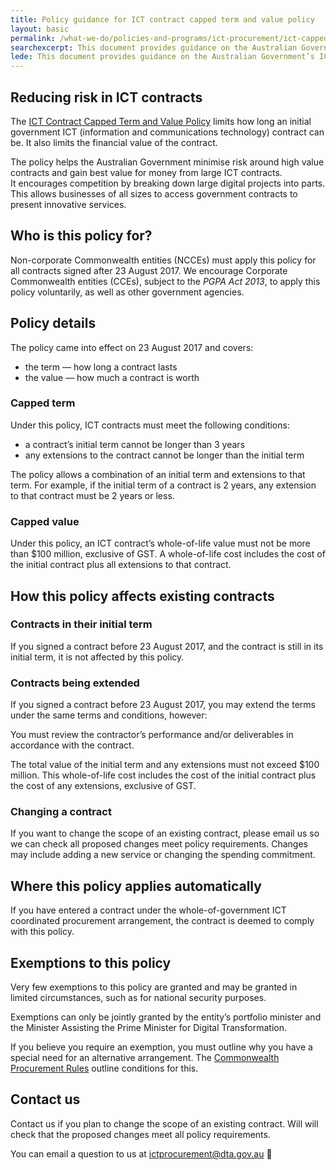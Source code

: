 ```yaml
---
title: Policy guidance for ICT contract capped term and value policy
layout: basic
permalink: /what-we-do/policies-and-programs/ict-procurement/ict-capped-term-value-policy-guidance/
searchexcerpt: This document provides guidance on the Australian Government’s ICT Contract Capped Term and Value Policy
lede: This document provides guidance on the Australian Government’s ICT Contract Capped Term and Value Policy
---
```


## Reducing risk in ICT contracts

The [ICT Contract Capped Term and Value Policy](/what-we-do/policies-and-programs/ict-procurement/ict-capped-term-value-policy/) limits how long an initial government ICT (information and communications technology) contract can be. It also limits the financial value of the contract.

The policy helps the Australian Government minimise risk around high value contracts and gain best value for money from large ICT contracts.  
It encourages competition by breaking down large digital projects into parts. This allows businesses of all sizes to access government contracts to present innovative services.

## Who is this policy for?

Non-corporate Commonwealth entities (NCCEs) must apply this policy for all contracts signed after 23 August 2017.
We encourage Corporate Commonwealth entities (CCEs), subject to the *PGPA Act 2013*, to apply this policy voluntarily, as well as other government agencies.

## Policy details

The policy came into effect on 23 August 2017 and covers:
- the term &mdash; how long a contract lasts
- the value &mdash; how much a contract is worth

### Capped term

Under this policy, ICT contracts must meet the following conditions:
- a contract’s initial term cannot be longer than 3 years
- any extensions to the contract cannot be longer than the initial term

The policy allows a combination of an initial term and extensions to that term. For example, if the initial term of a contract is 2 years, any extension to that contract must be 2 years or less.

### Capped value

Under this policy, an ICT contract’s whole-of-life value must not be more than $100 million, exclusive of GST. A whole-of-life cost includes the cost of the initial contract plus all extensions to that contract.

## How this policy affects existing contracts

### Contracts in their initial term

If you signed a contract before 23 August 2017, and the contract is still in its initial term, it is not affected by this policy.

### Contracts being extended

If you signed a contract before 23 August 2017, you may extend the terms under the same terms and conditions, however:

You must review the contractor’s performance and/or deliverables in accordance with the contract.

The total value of the initial term and any extensions must not exceed $100 million. This whole-of-life cost includes the cost of the initial contract plus the cost of any extensions, exclusive of GST.

### Changing a contract

If you want to change the scope of an existing contract, please email us so we can check all proposed changes meet policy requirements. Changes may include adding a new service or changing the spending commitment.

## Where this policy applies automatically

If you have entered a contract under the whole-of-government ICT coordinated procurement arrangement, the contract is deemed to comply with this policy.

## Exemptions to this policy

Very few exemptions to this policy are granted and may be granted in limited circumstances, such as for national security purposes.

Exemptions can only be jointly granted by the entity’s portfolio minister and the Minister Assisting the Prime Minister for Digital Transformation.

If you believe you require an exemption, you must outline why you have a special need for an alternative arrangement. The [Commonwealth Procurement Rules](https://www.google.com/url?q=https://www.finance.gov.au/procurement/procurement-policy-and-guidance/commonwealth-procurement-rules/&sa=D&ust=1519253025002000&usg=AFQjCNEfW_XnOuoSQK52i986o_P7GZI74A) outline conditions for this.

## Contact us

Contact us if you plan to change the scope of an existing contract. Will will check that the proposed changes meet all policy requirements.

You can email a question to us at [ictprocurement@dta.gov.au](mailto:ictprocurement@dta.gov.au)

